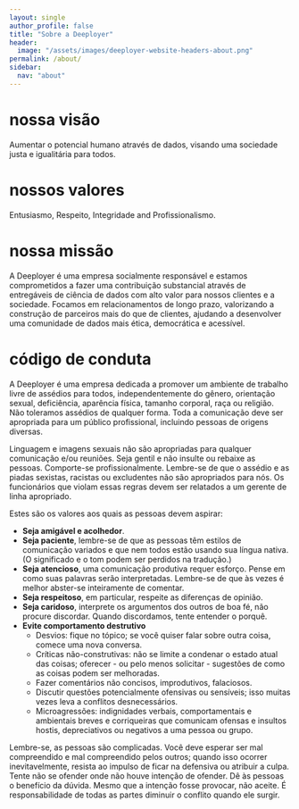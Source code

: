 ```yaml
---
layout: single
author_profile: false
title: "Sobre a Deeployer"
header:
  image: "/assets/images/deeployer-website-headers-about.png"
permalink: /about/
sidebar:
  nav: "about"
---
```

# nossa visão

Aumentar o potencial humano através de dados, visando uma sociedade justa e igualitária para todos. 

# nossos valores

Entusiasmo, Respeito, Integridade and Profissionalismo.

# nossa missão

A Deeployer é uma empresa socialmente responsável e estamos comprometidos a fazer uma contribuição substancial através de entregáveis de ciência de dados com alto valor para nossos clientes e a sociedade. Focamos em relacionamentos de longo prazo, valorizando a construção de parceiros mais do que de clientes, ajudando a desenvolver uma comunidade de dados mais ética, democrática e acessível.

# código de conduta

A Deeployer é uma empresa dedicada a promover um ambiente de trabalho livre de assédios para todos, independentemente do gênero, orientação sexual, deficiência, aparência física, tamanho corporal, raça ou religião. Não toleramos assédios de qualquer forma. Toda a comunicação deve ser apropriada para um público profissional, incluindo pessoas de origens diversas.

Linguagem e imagens sexuais não são apropriadas para qualquer comunicação e/ou reuniões. Seja gentil e não insulte ou rebaixe as pessoas. Comporte-se profissionalmente. Lembre-se de que o assédio e as piadas sexistas, racistas ou excludentes não são apropriados para nós. Os funcionários que violam essas regras devem ser relatados a um gerente de linha apropriado.

Estes são os valores aos quais as pessoas devem aspirar:

- **Seja amigável e acolhedor**.
- **Seja paciente**, lembre-se de que as pessoas têm estilos de comunicação variados e que nem todos estão usando sua língua nativa. (O significado e o tom podem ser perdidos na tradução.)
- **Seja atencioso**, uma comunicação produtiva requer esforço. Pense em como suas palavras serão interpretadas. Lembre-se de que às vezes é melhor abster-se inteiramente de comentar.
- **Seja respeitoso**, em particular, respeite as diferenças de opinião.
- **Seja caridoso**, interprete os argumentos dos outros de boa fé, não procure discordar. Quando discordamos, tente entender o porquê.
- **Evite comportamento destrutivo**
    - Desvios: fique no tópico; se você quiser falar sobre outra coisa, comece uma nova conversa.
    - Críticas não-construtivas: não se limite a condenar o estado atual das coisas; oferecer - ou pelo menos solicitar - sugestões de como as coisas podem ser melhoradas.
    - Fazer comentários não concisos, improdutivos, falaciosos.
    - Discutir questões potencialmente ofensivas ou sensíveis; isso muitas vezes leva a conflitos desnecessários.
    - Microagressões: indignidades verbais, comportamentais e ambientais breves e corriqueiras que comunicam ofensas e insultos hostis, depreciativos ou negativos a uma pessoa ou grupo.

Lembre-se, as pessoas são complicadas. Você deve esperar ser mal compreendido e mal compreendido pelos outros; quando isso ocorrer inevitavelmente, resista ao impulso de ficar na defensiva ou atribuir a culpa. Tente não se ofender onde não houve intenção de ofender. Dê às pessoas o benefício da dúvida. Mesmo que a intenção fosse provocar, não aceite. É responsabilidade de todas as partes diminuir o conflito quando ele surgir.
